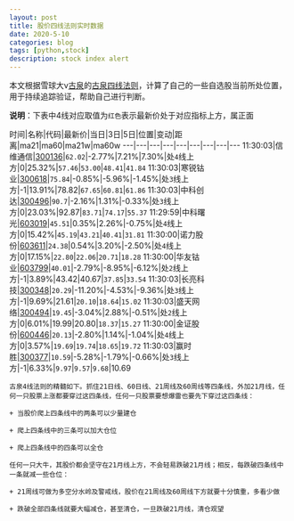 ```yaml
---
layout: post
title: 股价四线法则实时数据
date: 2020-5-10
categories: blog
tags: [python,stock]
description: stock index alert
---
```



本文根据雪球大v[古泉](https://xueqiu.com/u/7148646888)的[古泉四线法则](https://xueqiu.com/7148646888/130498192)，计算了自己的一些自选股当前所处位置，用于持续追踪验证，帮助自己进行判断。

**说明**：下表中4线对应取值为`红色`表示最新价处于对应指标上方，属正面

时间|名称|代码|最新价|当日|3日|5日|位置|变动|距离|ma21|ma60|ma21w|ma60w
---|---|---|---|---|---|---|---|---
11:30:03|信维通信|[300136](https://xueqiu.com/S/SZ300136)|`62.02`|-2.77%|7.21%|7.30%|处`4`线上方|0|25.32%|`57.46`|`53.00`|`48.41`|`41.84`
11:30:03|寒锐钴业|[300618](https://xueqiu.com/S/SZ300618)|`75.84`|-0.85%|-5.96%|-1.45%|处`3`线上方|-1|13.91%|78.82|`67.65`|`60.81`|`61.86`
11:30:03|中科创达|[300496](https://xueqiu.com/S/SZ300496)|`90.7`|-2.16%|1.31%|-0.33%|处`3`线上方|0|23.03%|92.87|`83.71`|`74.17`|`55.37`
11:29:59|中科曙光|[603019](https://xueqiu.com/S/SH603019)|`45.51`|0.35%|2.26%|-0.75%|处`4`线上方|0|15.42%|`45.19`|`43.21`|`40.41`|`31.81`
11:30:00|诺力股份|[603611](https://xueqiu.com/S/SH603611)|`24.38`|0.54%|3.20%|-2.50%|处`4`线上方|0|17.15%|`22.80`|`22.06`|`20.71`|`18.28`
11:30:00|华友钴业|[603799](https://xueqiu.com/S/SH603799)|`40.01`|-2.79%|-8.95%|-6.12%|处`2`线上方|-1|3.89%|43.42|40.67|`37.85`|`33.54`
11:30:03|长亮科技|[300348](https://xueqiu.com/S/SZ300348)|`20.29`|-11.20%|-4.53%|-9.36%|处`3`线上方|-1|9.69%|21.61|`20.10`|`18.64`|`15.02`
11:30:03|盛天网络|[300494](https://xueqiu.com/S/SZ300494)|`19.45`|-3.04%|2.88%|-0.51%|处`2`线上方|0|6.01%|19.99|20.80|`18.37`|`15.27`
11:30:00|金证股份|[600446](https://xueqiu.com/S/SH600446)|`20.13`|-2.80%|1.14%|-1.04%|处`4`线上方|0|3.57%|`19.69`|`19.74`|`18.65`|`19.72`
11:30:03|赢时胜|[300377](https://xueqiu.com/S/SZ300377)|`10.59`|-5.28%|-1.79%|-0.66%|处`3`线上方|-1|6.33%|`9.97`|`9.57`|`9.68`|10.69

```
古泉4线法则的精髓如下。抓住21日线、60日线、21周线及60周线等四条线，外加21月线，任何一只股票上涨都要穿过这四条线，任何一只股票要想爆雷也要先下穿过这四条线：

+ 当股价爬上四条线中的两条可以少量建仓

+ 爬上四条线中的三条可以加大仓位

+ 爬上四条线中的四条可以全仓

任何一只大牛，其股价都会坚守在21月线上方，不会轻易跌破21月线；相反，每跌破四条线中一条就减一些仓位：

+ 21周线可做为多空分水岭及警戒线，股价在21周线及60周线下方就要十分慎重，多看少做

+ 跌破全部四条线就要大幅减仓，甚至清仓，一旦跌破21月线，清仓观望
```